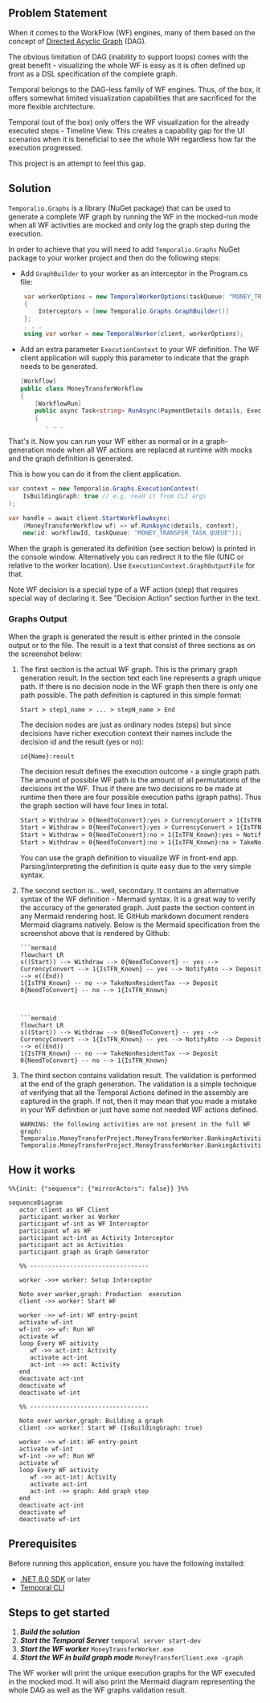 ## Problem Statement

When it comes to the WorkFlow (WF) engines, many of them based on the concept of [Directed Acyclic Graph](https://en.wikipedia.org/wiki/Directed_acyclic_graph) (DAG). 

The obvious limitation of DAG (inability to support loops) comes with the great benefit - visualizing the whole WF is easy as it is often defined up front as a DSL specification of the complete graph.

Temporal belongs to the DAG-less family of WF engines. Thus, of the box, it offers somewhat limited visualization capabilities that are sacrificed for the more flexible architecture.  

Temporal (out of the box) only offers the WF visualization for the already executed steps - Timeline View. This creates a capability gap for the UI scenarios when it is beneficial to see the whole WH regardless how far the execution progressed.

This project is an attempt to feel this gap.

## Solution

`Temporalio.Graphs` is a library (NuGet package) that can be used to generate a complete WF graph by running the WF in the mocked-run mode when all WF activities are mocked and only log the graph step during the execution.

In order to achieve that you will need to add `Temporalio.Graphs` NuGet package to your worker project and then do the following steps:

- Add `GraphBuilder` to your worker as an interceptor in the Program.cs file:
  ```c#
   var workerOptions = new TemporalWorkerOptions(taskQueue: "MONEY_TRANSFER_TASK_QUEUE")
   {
       Interceptors = [new Temporalio.Graphs.GraphBuilder()]
   };
   . . .
   using var worker = new TemporalWorker(client, workerOptions);
  ```

- Add an extra parameter `ExecutionContext` to your WF definition. The WF client application will supply this parameter to indicate that the graph needs to be generated. 
  ```C#
  [Workflow]
  public class MoneyTransferWorkflow
  {
      [WorkflowRun]
      public async Task<string> RunAsync(PaymentDetails details, ExecutionContext context)
      {
         . . .
  ```

That's it. Now you can run your WF either as normal or in a graph-generation mode when all WF actions are replaced at runtime with mocks and the graph definition is generated. 

This is how you can do it from the client application.

```c#
var context = new Temporalio.Graphs.ExecutionContext(
    IsBuildingGraph: true // e.g. read it from CLI args
);

var handle = await client.StartWorkflowAsync(
    (MoneyTransferWorkflow wf) => wf.RunAsync(details, context),
    new(id: workflowId, taskQueue: "MONEY_TRANSFER_TASK_QUEUE"));
```

When the graph is generated its definition (see section below) is printed in the console window. Alternatively you can redirect it to the file (UNC or relative to the worker location). Use `ExecutionContext.GraphOutputFile` for that.  

Note WF decision is a special type of a WF action (step) that requires special way of declaring it. See "Decision Action" section further in the text.

### Graphs Output

When the graph is generated the result is either printed in the console output or to the file. The result is a text that consist of three sections as on the screenshot below:


1. The first section is the actual WF graph. This is the primary graph generation result. In the section text each line represents a graph unique path. If there is no decision node in the WF graph then there is only one path possible. The path definition is captured in this simple format:

   ```
   Start > step1_name > ... > stepN_name > End
   ```

   The decision nodes are just as ordinary nodes (steps) but since decisions have richer execution context their names include the decision id and the result (yes or no):
   
   ```
   id{Name}:result
   ```

   The decision result defines the execution outcome - a single graph path. The amount of possible WF path is the amount of all permutations of the decisions int the WF. Thus if there are two decisions ro be made at runtime then there are four possible execution paths (graph paths). Thus the graph section will have four lines in total. 

   ```txt
   Start > Withdraw > 0{NeedToConvert}:yes > CurrencyConvert > 1{IsTFN_Known}:yes > NotifyAto > Deposit > End
   Start > Withdraw > 0{NeedToConvert}:yes > CurrencyConvert > 1{IsTFN_Known}:no > TakeNonResidentTax > Deposit > End
   Start > Withdraw > 0{NeedToConvert}:no > 1{IsTFN_Known}:yes > NotifyAto > Deposit > End
   Start > Withdraw > 0{NeedToConvert}:no > 1{IsTFN_Known}:no > TakeNonResidentTax > Deposit > End
   ```

   You can use the graph definition to visualize WF in front-end app. Parsing/interpreting the definition is quite easy due to the very simple syntax.

2. The second section is... well, secondary. It contains an alternative syntax of the WF definition -  Mermaid syntax. It is a great way to verify the accuracy of the generated graph. Just paste the section content in any Mermaid rendering host. IE GitHub markdown document renders Mermaid diagrams natively. Below is the Mermaid specification from the screenshot above that is rendered by Github: 

   ```
   ```mermaid
   flowchart LR
   s((Start)) --> Withdraw --> 0{NeedToConvert} -- yes --> CurrencyConvert --> 1{IsTFN_Known} -- yes --> NotifyAto --> Deposit --> e((End))
   1{IsTFN_Known} -- no --> TakeNonResidentTax --> Deposit
   0{NeedToConvert} -- no --> 1{IsTFN_Known}
   
   ``` 
   ```


   ```mermaid
   flowchart LR
   s((Start)) --> Withdraw --> 0{NeedToConvert} -- yes --> CurrencyConvert --> 1{IsTFN_Known} -- yes --> NotifyAto --> Deposit --> e((End))
   1{IsTFN_Known} -- no --> TakeNonResidentTax --> Deposit
   0{NeedToConvert} -- no --> 1{IsTFN_Known}
   ```

3. The third section contains validation result. The validation is performed at the end of the graph generation. The validation is a simple technique of verifying that all the Temporal Actions defined in the assembly are captured in the graph. If not, then it may mean that you made a mistake in your WF definition or just have some not needed WF actions defined.

   ```
   WARNING: the following activities are not present in the full WF graph:
   Temporalio.MoneyTransferProject.MoneyTransferWorker.BankingActivities.RefundAsync,
   Temporalio.MoneyTransferProject.MoneyTransferWorker.BankingActivities.DeliberatelyAbandonedActivityAsync
   ```

## How it works

```mermaid
%%{init: {"sequence": {"mirrorActors": false}} }%%

sequenceDiagram
   actor client as WF Client
   participant worker as Worker
   participant wf-int as WF Interceptor
   participant wf as WF
   participant act-int as Activity Interceptor
   participant act as Activities
   participant graph as Graph Generator

   %% ---------------------------------

   worker ->>+ worker: Setup Interceptor
   
   Note over worker,graph: Production  execution
   client ->> worker: Start WF 
   
   worker ->> wf-int: WF entry-point 
   activate wf-int
   wf-int ->> wf: Run WF
   activate wf
   loop Every WF activity
      wf ->> act-int: Activity 
      activate act-int
      act-int ->> act: Activity 
   end
   deactivate act-int
   deactivate wf
   deactivate wf-int

   %% ---------------------------------

   Note over worker,graph: Building a graph
   client ->> worker: Start WF (IsBuildingGraph: true)

   worker ->> wf-int: WF entry-point 
   activate wf-int
   wf-int ->> wf: Run WF
   activate wf
   loop Every WF activity
      wf ->> act-int: Activity 
      activate act-int
      act-int ->> graph: Add graph step 
   end
   deactivate act-int
   deactivate wf
   deactivate wf-int
```

## Prerequisites

Before running this application, ensure you have the following installed:

* [.NET 8.0 SDK](https://dotnet.microsoft.com/en-us/download/dotnet/8.0) or later
* [Temporal CLI](https://learn.temporal.io/getting_started/dotnet/dev_environment/)

## Steps to get started

1. _**Build the solution**_
2. _**Start the Temporal Server**_
   `temporal server start-dev`
3. _**Start the WF worker**_
   `MoneyTransferWorker.exe`
4. _**Start the WF in build graph mode**_
   `MoneyTransferClient.exe -graph`

The WF worker will print the unique execution graphs for the WF executed in the mocked mod. It will also print the Mermaid diagram representing the whole DAG as well as the WF graphs validation result.